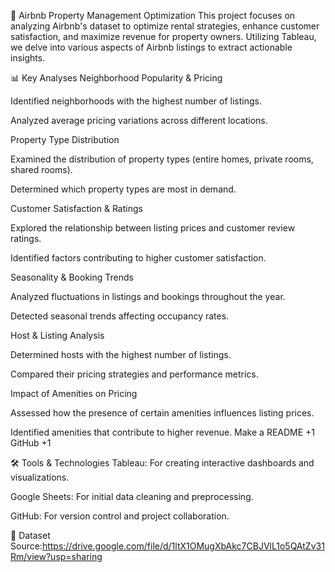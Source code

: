 🏡 Airbnb Property Management Optimization
This project focuses on analyzing Airbnb's dataset to optimize rental strategies, enhance customer satisfaction, and maximize revenue for property owners. Utilizing Tableau, we delve into various aspects of Airbnb listings to extract actionable insights.

📊 Key Analyses
Neighborhood Popularity & Pricing

Identified neighborhoods with the highest number of listings.

Analyzed average pricing variations across different locations.

Property Type Distribution

Examined the distribution of property types (entire homes, private rooms, shared rooms).

Determined which property types are most in demand.

Customer Satisfaction & Ratings

Explored the relationship between listing prices and customer review ratings.

Identified factors contributing to higher customer satisfaction.

Seasonality & Booking Trends

Analyzed fluctuations in listings and bookings throughout the year.

Detected seasonal trends affecting occupancy rates.

Host & Listing Analysis

Determined hosts with the highest number of listings.

Compared their pricing strategies and performance metrics.

Impact of Amenities on Pricing

Assessed how the presence of certain amenities influences listing prices.

Identified amenities that contribute to higher revenue.
Make a README
+1
GitHub
+1

🛠️ Tools & Technologies
Tableau: For creating interactive dashboards and visualizations.

Google Sheets: For initial data cleaning and preprocessing.

GitHub: For version control and project collaboration.

📁 Dataset
Source:https://drive.google.com/file/d/1ltX1OMugXbAkc7CBJVlL1o5QAtZv31Rm/view?usp=sharing

 

